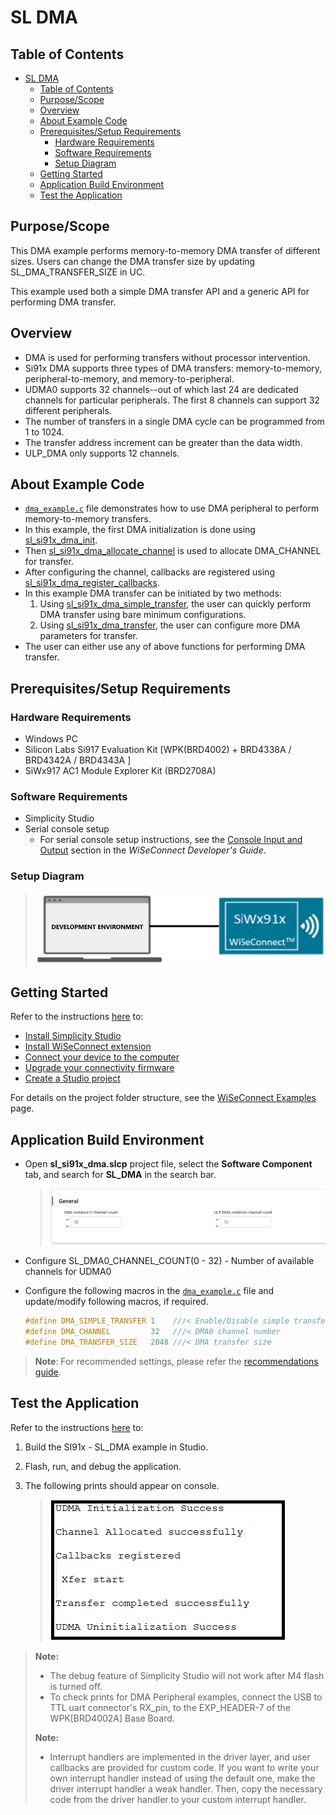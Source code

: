# SL DMA

## Table of Contents

- [SL DMA](#sl-dma)
  - [Table of Contents](#table-of-contents)
  - [Purpose/Scope](#purposescope)
  - [Overview](#overview)
  - [About Example Code](#about-example-code)
  - [Prerequisites/Setup Requirements](#prerequisitessetup-requirements)
    - [Hardware Requirements](#hardware-requirements)
    - [Software Requirements](#software-requirements)
    - [Setup Diagram](#setup-diagram)
  - [Getting Started](#getting-started)
  - [Application Build Environment](#application-build-environment)
  - [Test the Application](#test-the-application)

## Purpose/Scope

This DMA example performs memory-to-memory DMA transfer of different sizes. Users can change the DMA transfer size by updating SL_DMA_TRANSFER_SIZE in UC.

This example used both a simple DMA transfer API and a generic API for performing DMA transfer.

## Overview

- DMA is used for performing transfers without processor intervention.
- Si91x DMA supports three types of DMA transfers: memory-to-memory, peripheral-to-memory, and memory-to-peripheral.
- UDMA0 supports 32 channels--out of which last 24 are dedicated channels for particular peripherals. The first 8 channels can support 32 different peripherals.
- The number of transfers in a single DMA cycle can be programmed from 1 to 1024.
- The transfer address increment can be greater than the data width.
- ULP_DMA only supports 12 channels.

## About Example Code

- [`dma_example.c`](https://github.com/SiliconLabs/wiseconnect/blob/master/examples/si91x_soc/peripheral/sl_si91x_dma/dma_example.c) file demonstrates how to use DMA peripheral to perform memory-to-memory transfers.
- In this example, the first DMA initialization is done using [sl_si91x_dma_init](https://docs.silabs.com/wiseconnect/latest/wiseconnect-api-reference-guide-si91x-peripherals/dma#sl-si91x-dma-init).
- Then [sl_si91x_dma_allocate_channel](https://docs.silabs.com/wiseconnect/latest/wiseconnect-api-reference-guide-si91x-peripherals/dma#sl-si91x-dma-allocate-channel) is used to allocate DMA_CHANNEL for transfer.
- After configuring the channel, callbacks are registered using [sl_si91x_dma_register_callbacks](https://docs.silabs.com/wiseconnect/latest/wiseconnect-api-reference-guide-si91x-peripherals/dma#sl-si91x-dma-register-callbacks).
- In this example DMA transfer can be initiated by two methods:
  1. Using [sl_si91x_dma_simple_transfer](https://docs.silabs.com/wiseconnect/latest/wiseconnect-api-reference-guide-si91x-peripherals/dma#sl-si91x-dma-simple-transfer), the user can quickly perform DMA transfer using bare minimum configurations.
  2. Using [sl_si91x_dma_transfer](https://docs.silabs.com/wiseconnect/latest/wiseconnect-api-reference-guide-si91x-peripherals/dma#sl-si91x-dma-transfer), the user can configure more DMA parameters for transfer.
- The user can either use any of above functions for performing DMA transfer.

## Prerequisites/Setup Requirements

### Hardware Requirements

- Windows PC
- Silicon Labs Si917 Evaluation Kit [WPK(BRD4002) + BRD4338A / BRD4342A / BRD4343A ]
- SiWx917 AC1 Module Explorer Kit (BRD2708A)

### Software Requirements

- Simplicity Studio
- Serial console setup
  - For serial console setup instructions, see the [Console Input and Output](https://docs.silabs.com/wiseconnect/latest/wiseconnect-developers-guide-developing-for-silabs-hosts/#console-input-and-output) section in the *WiSeConnect Developer's Guide*.

### Setup Diagram

> ![Figure: setupdiagram](resources/readme/setupdiagram.png)

## Getting Started

Refer to the instructions [here](https://docs.silabs.com/wiseconnect/latest/wiseconnect-getting-started/) to:

- [Install Simplicity Studio](https://docs.silabs.com/wiseconnect/latest/wiseconnect-developers-guide-developing-for-silabs-hosts/#install-simplicity-studio)
- [Install WiSeConnect extension](https://docs.silabs.com/wiseconnect/latest/wiseconnect-developers-guide-developing-for-silabs-hosts/#install-the-wi-se-connect-extension)
- [Connect your device to the computer](https://docs.silabs.com/wiseconnect/latest/wiseconnect-developers-guide-developing-for-silabs-hosts/#connect-si-wx91x-to-computer)
- [Upgrade your connectivity firmware](https://docs.silabs.com/wiseconnect/latest/wiseconnect-developers-guide-developing-for-silabs-hosts/#update-si-wx91x-connectivity-firmware)
- [Create a Studio project](https://docs.silabs.com/wiseconnect/latest/wiseconnect-developers-guide-developing-for-silabs-hosts/#create-a-project)

For details on the project folder structure, see the [WiSeConnect Examples](https://docs.silabs.com/wiseconnect/latest/wiseconnect-examples/#example-folder-structure) page.

## Application Build Environment

- Open **sl_si91x_dma.slcp** project file, select the **Software Component** tab, and search for **SL_DMA** in the search bar.

  > ![Figure: ucScreenDMA](resources/uc_screen/ucScreenDMA.png)

- Configure SL_DMA0_CHANNEL_COUNT(0 - 32) - Number of available channels for UDMA0
- Configure the following macros in the [`dma_example.c`](https://github.com/SiliconLabs/wiseconnect/blob/master/examples/si91x_soc/peripheral/sl_si91x_dma/dma_example.c) file and update/modify following macros, if required.

    ```C
    #define DMA_SIMPLE_TRANSFER 1    ///< Enable/Disable simple transfer
    #define DMA_CHANNEL         32   ///< DMA0 channel number 
    #define DMA_TRANSFER_SIZE   2048 ///< DMA transfer size 
    ```  

> **Note**: For recommended settings, please refer the [recommendations guide](https://docs.silabs.com/wiseconnect/latest/wiseconnect-developers-guide-prog-recommended-settings/).

## Test the Application

Refer to the instructions [here](https://docs.silabs.com/wiseconnect/latest/wiseconnect-getting-started/) to:

1. Build the SI91x - SL_DMA example in Studio.
2. Flash, run, and debug the application.
3. The following prints should appear on console.

   > ![Figure: outputConsoleI_DMA](resources/readme/outputConsoleI_DMA.png)

> **Note:**
>
> - The debug feature of Simplicity Studio will not work after M4 flash is turned off.
> - To check prints for DMA Peripheral examples, connect the USB to TTL uart connector's RX_pin, to the EXP_HEADER-7 of the WPK[BRD4002A] Base Board.
>
> **Note:**
>
> - Interrupt handlers are implemented in the driver layer, and user callbacks are provided for custom code. If you want to write your own interrupt handler instead of using the default one, make the driver interrupt handler a weak handler. Then, copy the necessary code from the driver handler to your custom interrupt handler.
